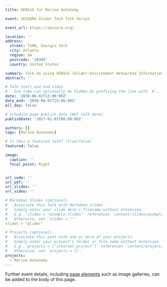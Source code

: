 ```yaml
---
title: GENIoS for Marine Autonomy

event: SECOORA Glider Tech Talk Series

event_url: https://secoora.org/

location: ''
address:
  street: TSRB, Georgia Tech
  city: Atlanta
  region: GA
  postcode: '30309'
  country: United States

summary: Talk on using GENIoS (Glider-Environment Networked Information Operating System) to support underwater glider missions
abstract: ''

# Talk start and end times.
#   End time can optionally be hidden by prefixing the line with `#`.
date: '2030-06-01T13:00:00Z'
date_end: '2030-06-01T15:00:00Z'
all_day: false

# Schedule page publish date (NOT talk date).
publishDate: '2017-01-01T00:00:00Z'

authors: []
tags: [Marine Autonomy]

# Is this a featured talk? (true/false)
featured: false

image:
  caption: ''
  focal_point: Right


url_code: ''
url_pdf: ''
url_slides: ''
url_video: ''

# Markdown Slides (optional).
#   Associate this talk with Markdown slides.
#   Simply enter your slide deck's filename without extension.
#   E.g. `slides = "example-slides"` references `content/slides/example-slides.md`.
#   Otherwise, set `slides = ""`.
slides = "glider"

# Projects (optional).
#   Associate this post with one or more of your projects.
#   Simply enter your project's folder or file name without extension.
#   E.g. `projects = ["internal-project"]` references `content/project/deep-learning/index.md`.
#   Otherwise, set `projects = []`.
projects:
  - Marine Autonomy
---
```


Further event details, including [page elements](https://wowchemy.com/docs/writing-markdown-latex/) such as image galleries, can be added to the body of this page.
